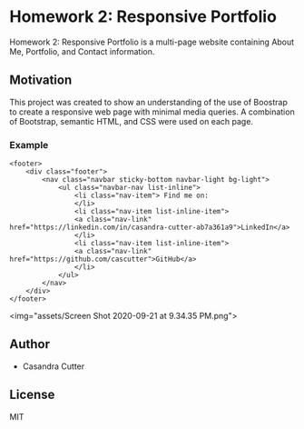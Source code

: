 # Homework 2: Responsive Portfolio
Homework 2: Responsive Portfolio is a multi-page website containing About Me, Portfolio, and Contact information.

## Motivation
This project was created to show an understanding of the use of Boostrap to create a responsive web page with minimal media queries. A combination of Bootstrap, semantic HTML, and CSS were used on each page.

### Example
```
<footer>
    <div class="footer">
        <nav class="navbar sticky-bottom navbar-light bg-light">
            <ul class="navbar-nav list-inline">
                <li class="nav-item"> Find me on:
                </li>
                <li class="nav-item list-inline-item">
                <a class="nav-link" href="https://linkedin.com/in/casandra-cutter-ab7a361a9">LinkedIn</a>
                </li>
                <li class="nav-item list-inline-item">
                <a class="nav-link" href="https://github.com/cascutter">GitHub</a>
                </li>
            </ul>
        </nav>
    </div>
</footer>
```

<img="assets/Screen Shot 2020-09-21 at 9.34.35 PM.png">

## Author
* Casandra Cutter 


## License
MIT
